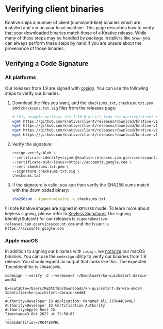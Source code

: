 # Verifying client binaries

Knative ships a number of client (command-line) binaries which are installed and run on
your local machine.  This page describes how to verify that your downloaded binaries
match those of a Knative release.  While many of these steps may be handled by package
installers like `brew`, you can always perform these steps by hand if you are unsure
about the provenance of those binaries.

## Verifying a Code Signature

### All platforms

Our releases from 1.9 are signed with [cosign](https://docs.sigstore.dev/cosign/overview). You can use the following steps to verify our binaries.

1. Download the files you want, and the `checksums.txt`, `checksum.txt.pem` and `checksums.txt.sig` files from the releases page:
    ```sh
    # this example verifies the 1.10.0 kn cli from the knative/client repository
    wget https://github.com/knative/client/releases/download/knative-v1.10.0/checksums.txt
    wget https://github.com/knative/client/releases/download/knative-v1.10.0/kn-darwin-amd64
    wget https://github.com/knative/client/releases/download/knative-v1.10.0/checksums.txt.sig
    wget https://github.com/knative/client/releases/download/knative-v1.10.0/checksums.txt.pem
    ```
1. Verify the signature:
    ```sh
    cosign verify-blob \
    --certificate-identity=signer@knative-releases.iam.gserviceaccount.com \
    --certificate-oidc-issuer=https://accounts.google.com \
    --cert checksums.txt.pem \
    --signature checksums.txt.sig \
    checksums.txt
    ```
1. If the signature is valid, you can then verify the SHA256 sums match with the downloaded binary:
    ```sh
    sha256sum --ignore-missing -c checksums.txt
    ```

!!! note
    Knative images are signed in `KEYLESS` mode. To learn more about keyless signing, please refer to
    [Keyless Signatures](https://github.com/sigstore/cosign/blob/main/KEYLESS.md#keyless-signatures)
    Our signing identity(Subject) for our releases is `signer@knative-releases.iam.gserviceaccount.com` and the Issuer is `https://accounts.google.com`

### Apple macOS

In addition to signing our binaries with `cosign`, we [notarize](https://developer.apple.com/documentation/security/notarizing_macos_software_before_distribution) our macOS binaries. You can use the `codesign` utility to verify our binaries from 1.9 release. You should expect an output that looks
like this. The expected TeamIdentifier is `7R64489VHL`

```
codesign --verify -d --verbose=2 ~/Downloads/kn-quickstart-darwin-amd64

Executable=/Users/REDACTED/Downloads/kn-quickstart-darwin-amd64
Identifier=kn-quickstart-darwin-amd64
...
Authority=Developer ID Application: Mahamed Ali (7R64489VHL)
Authority=Developer ID Certification Authority
Authority=Apple Root CA
Timestamp=3 Oct 2022 at 22:50:07
...
TeamIdentifier=7R64489VHL
```
